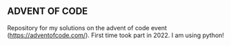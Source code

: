 ## ADVENT OF CODE 
Repository for my solutions on the advent of code event (https://adventofcode.com/). First time took part in 2022. I am using python!
